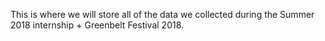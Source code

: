 This is where we will store all of the data we collected during the Summer 2018 internship + Greenbelt Festival 2018.
